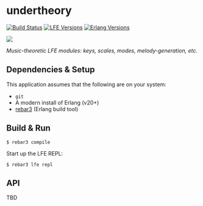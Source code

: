 # undertheory

[![Build Status][gh-actions-badge]][gh-actions]
[![LFE Versions][lfe badge]][lfe]
[![Erlang Versions][erlang badge]][versions]

[![][logo]][logo-large]

*Music-theoretic LFE modules: keys, scales, modes, melody-generation, etc.*

## Dependencies & Setup

This application assumes that the following are on your system:

* `git`
* A modern install of Erlang (v20+)
* [rebar3](https://www.rebar3.org/) (Erlang build tool)


## Build & Run

```shell
$ rebar3 compile
```

Start up the LFE REPL:

``` shell
$ rebar3 lfe repl
```

## API

TBD

[//]: ---Named-Links---

[logo]: priv/images/project-logo.png
[logo-large]: priv/images/project-logo-large.png
[github]: https://github.com/ut-proj/undertheory
[gh-actions-badge]: https://github.com/ut-proj/undertheory/workflows/ci%2Fcd/badge.svg
[gh-actions]: https://github.com/ut-proj/undertheory/actions
[lfe]: https://github.com/rvirding/lfe
[lfe badge]: https://img.shields.io/badge/lfe-2.0-blue.svg
[erlang badge]: https://img.shields.io/badge/erlang-21%20to%2024-blue.svg
[versions]: https://github.com/ut-proj/undertheory/blob/master/.github/workflows/cicd.yml

